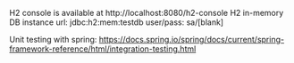 H2 console is available at http://localhost:8080/h2-console
H2 in-memory DB instance url: jdbc:h2:mem:testdb
user/pass: sa/[blank]

Unit testing with spring: https://docs.spring.io/spring/docs/current/spring-framework-reference/html/integration-testing.html